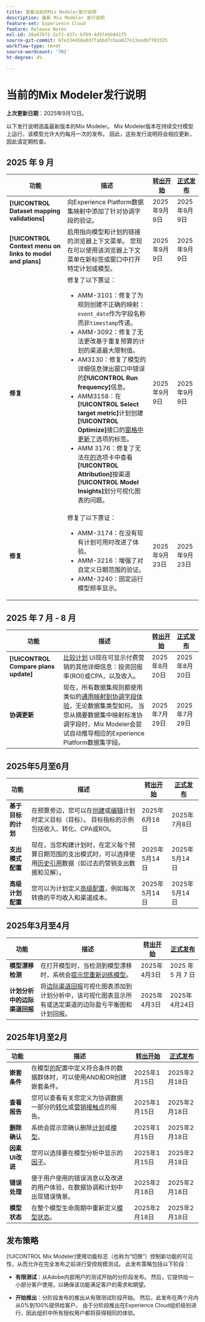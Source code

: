 ```yaml
---
title: 查看当前的Mix Modeler发行说明
description: 最新 Mix Modeler 发行说明
feature-set: Experience Cloud
feature: Release Notes
exl-id: 38a47672-2af2-437c-b769-4d5febb941f5
source-git-commit: 6fe334458e8d7fabbd7cbaa027e13eadbf703325
workflow-type: tm+mt
source-wordcount: '701'
ht-degree: 4%

---
```


# 当前的Mix Modeler发行说明

**上次更新日期**：2025年9月12日。

以下发行说明涵盖最新版本的Mix Modeler。 Mix Modeler版本在持续交付模型上运行，该模型允许大约每月一次的发布。 因此，这些发行说明将会相应更新，因此请定期检查。


## 2025 年 9 月

| 功能 | 描述 | [转出开始](#release-strategy) | [正式发布](#release-strategy) |
|---|---|---|---|
| **[!UICONTROL Dataset mapping validations]** | 向Experience Platform数据集映射中添加了针对协调字段的验证。 | 2025年9月9日 | 2025年9月9日 |
| **[!UICONTROL Context menu on links to model and plans]** | 启用指向模型和计划的链接的浏览器上下文菜单。 您现在可以使用该浏览器上下文菜单在新标签或窗口中打开特定计划或模型。 | 2025年9月9日 | 2025年9月9日 |
| **修复** | 修复了以下票证： <ul><li>AMM-3101：修复了为规则创建不正确的映射： `event_date`作为字段名称而非`timestamp`传递。</li><li>AMM-3092：修复了无法更改基于重复预算的计划的渠道最大限制值。</li><li>AM3130：修复了模型的详细信息弹出窗口中错误的&#x200B;**[!UICONTROL Run frequency]**&#x200B;信息。</li><li>AMM3158：在&#x200B;**[!UICONTROL Select target metric]**&#x200B;计划创建&#x200B;**[!UICONTROL Optimize]**&#x200B;接口的[窗格中更新了](/help/plans/build.md)选项的标签。</li><li>AMM 3176：修复了无法在[的](/help/models/insights.md#breakdown)选项卡中查看&#x200B;**[!UICONTROL Attribution]**&#x200B;按渠道&#x200B;**[!UICONTROL Model Insights]**&#x200B;划分可视化图表的问题。</li></ul> | 2025年9月9日 | 2025年9月9日 |
| **修复** | 修复了以下票证： <ul><li>AMM-3174：在没有现有计划可用时改进了体验。</li><li>AMM-3216：增强了对自定义日期范围的验证。</li><li>AMM-3240：固定运行模型频率显示。</ul> | 2025年9月23日 | 2025年9月23日 |


## 2025 年 7 月 - 8 月

| 功能 | 描述 | [转出开始](#release-strategy) | [正式发布](#release-strategy) |
|---|---|---|---|
| **[!UICONTROL Compare plans update]** | [比较计划](/help/plans/compare.md) UI现在可显示付费营销的其他详细信息：投资回报率(ROI)或CPA，以及收入。 | 2025年8月20日 | 2025年8月20日 |
| **协调更新** | 现在，所有数据集规则都使用类似的[通用映射到协调字段体验](/help/harmonize-data/dataset-rules.md)，无论数据集类型如何。 当您从摘要数据集中映射标准协调字段时，Mix Modeler会尝试自动推导相应的Experience Platform数据集字段。 | 2025年7月29日 | 2025年7月29日 |


## 2025年5月至6月

| 功能 | 描述 | [转出开始](#release-strategy) | [正式发布](#release-strategy) |
|---|---|---|---|
| **基于目标的计划** | 在预算旁边，您可以在[创建](/help/plans/build.md)或[编辑](/help/plans/insights.md#edit-plan)计划时定义目标（目标）。 目标指标的示例包括收入、转化、CPA或ROI。 | 2025年6月18日 | 2025年7月8日 |
| **支出模式配置** | 现在，当您构建计划时，在定义每个预算日期范围的支出模式时，可以选择使用[历史引用](/help/plans/build.md)数据（如过去的营销支出数据和见解）。 | 2025年5月14日 | 2025年5月14日 |
| **高级计划配置** | 您可以为计划定义[高级配置](/help/plans/build.md)，例如每次转换的平均收入和渠道成本。 | 2025年5月14日 | 2025年5月14日 |

## 2025年3月至4月

| 功能 | 描述 | [转出开始](#release-strategy) | [正式发布](#release-strategy) |
|---|---|---|---|
| **模型漂移检测** | 在打开模型时，当检测到模型漂移时，系统会[提示您重新训练模型](/help/models/insights.md#model-drift)。 | 2025年4月3日 | 2025 年 5 月 7 日 |
| **计划分析中的边际渠道回报** | 将[边际渠道回报](/help/plans/insights.md#marginal-channel-return)可视化图表添加到计划分析中，该可视化图表显示所有或选定渠道的边际盈亏平衡图和计划回报。 | 2025年4月3日 | 2025年4月24日 |


## 2025年1月至2月

| 功能 | 描述 | [转出开始](#release-strategy) | [正式发布](#release-strategy) |
|---|---|---|---|
| **嵌套条件** | 在模型[的](/help/models/build.md#configure)配置中定义符合条件的数据群体时，可以使用AND和OR创建嵌套条件。 | 2025年1月15日 | 2025年2月18日 |
| **查看报告** | 您可以查看有关您定义为协调数据一部分的[转化](/help/harmonize-data/conversions.md#view-report)或[营销接触点](/help/harmonize-data/marketing-touchpoints.md#view-report)的报告。 | 2025年1月15日 | 2025年2月18日 |
| **删除确认** | 系统会提示您确认删除[计划](/help/plans/overview.md#delete-plans)或[模型](/help/models/overview.md#delete-models)。 | 2025年1月15日 | 2025年2月18日 |
| **因素UI改进** | 您可以选择要在模型分析中显示的[因子](/help/models/insights.md#factors-beta)。 | 2025年1月15日 | 2025年2月18日 |
| **错误处理** | 便于用户使用的错误消息以及改进的用户体验，在数据协调和计划中出现错误情景。 | 2025年2月18日 | 2025年2月18日 |
| **模型状态** | 在整个模型生命周期中重新定义[模型状态](/help/models/overview.md#manage-models)。 | 2025年2月18日 | 2025年2月18日 |


## 发布策略

[!UICONTROL Mix Modeler]使用功能标志（也称为“切换”）控制新功能的可见性，从而允许在完全发布之前进行受控规模测试。 此发布策略包括以下阶段：

* **有限测试**：从Adobe内部用户的测试开始的分阶段发布。 然后，它提供给一小部分客户使用，以确保该功能满足客户的需求和期望。

* **开始推出**：分阶段发布的推出从有限测试阶段开始。 然后，此发布在两个月内从0%到100%提供给客户。 由于分阶段推出在Experience Cloud组织级别进行，因此组织中所有授权用户都将获得相同的体验。
